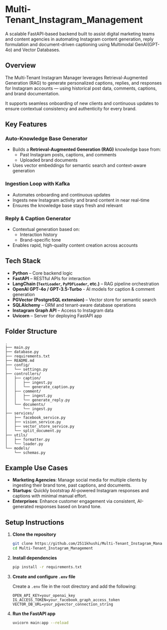 # Multi-Tenant_Instagram_Management

A scalable FastAPI-based backend built to assist digital marketing teams and content agencies in automating Instagram content generation, reply formulation and document-driven captioning using Multimodal GenAI(GPT-4o) and Vector Databases.


## Overview

The Multi-Tenant Instagram Manager leverages Retrieval-Augmented Generation (RAG) to generate personalized captions, replies, and responses for Instagram accounts — using historical post data, comments, captions, and brand documentation.

It supports seamless onboarding of new clients and continuous updates to ensure contextual consistency and authenticity for every brand.


## Key Features

### Auto-Knowledge Base Generator
- Builds a **Retrieval-Augmented Generation (RAG)** knowledge base from:
  - Past Instagram posts, captions, and comments
  - Uploaded brand documents
- Uses vector embeddings for semantic search and context-aware generation

### Ingestion Loop with Kafka
- Automates onboarding and continuous updates
- Ingests new Instagram activity and brand content in near real-time
- Ensures the knowledge base stays fresh and relevant

### Reply & Caption Generator
- Contextual generation based on:
  - Interaction history
  - Brand-specific tone
- Enables rapid, high-quality content creation across accounts


## Tech Stack

- **Python** – Core backend logic
- **FastAPI** – RESTful APIs for interaction
- **LangChain (`TextLoader`, `PyPDFLoader`, etc.)** – RAG pipeline orchestration
- **OpenAI GPT-4o / GPT-3.5-Turbo** - AI models for caption & comment generation 
- **PGVector (PostgreSQL extension)** – Vector store for semantic search  
- **SQLAlchemy** – ORM and tenant-aware database operations
- **Instagram Graph API** – Access to Instagram data
- **Uvicorn** – Server for deploying FastAPI app     


## Folder Structure

```
.
├── main.py
├── database.py
├── requirements.txt
├── README.md
├── config/
│   └── settings.py
├── controllers/
│   ├── caption/
│   │   ├── ingest.py
│   │   └── generate_caption.py
│   ├── comment/
│   │   ├── ingest.py
│   │   └── generate_reply.py
│   └── documents/
│       └── ingest.py
├── services/
│   ├── facebook_service.py
│   ├── vision_service.py
│   ├── vector_store_service.py
│   └── split_document.py
├── utils/
│   ├── formatter.py
│   └── loader.py
└── models/
    └── schemas.py
```


## Example Use Cases
 
- **Marketing Agencies**: Manage social media for multiple clients by ingesting their brand tone, past captions, and documents.
- **Startups**: Quickly bootstrap AI-powered Instagram responses and captions with minimal manual effort.
- **Enterprises**: Enhance customer engagement via consistent, AI-generated responses based on brand tone.


## Setup Instructions

1. **Clone the repository**
   ```bash
   git clone https://github.com/2511khushi/Multi-Tenant_Instagram_Management.git
   cd Multi-Tenant_Instagram_Management
   ```

2. **Install dependencies**
   ```bash
   pip install -r requirements.txt
   ```

3. **Create and configure `.env` file**

   Create a `.env` file in the root directory and add the following:
   ```env
   OPEN_API_KEY=your_openai_key
   IG_ACCESS_TOKEN=your_facebook_graph_access_token
   VECTOR_DB_URL=your_pgvector_connection_string
   ```

4. **Run the FastAPI app**
   ```bash
   uvicorn main:app --reload
   ```
